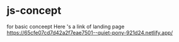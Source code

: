 # js-concept
for basic conceept
Here 's  a link of landing page 
https://65cfe07cd7d42a2f7eae7501--quiet-pony-921d24.netlify.app/
